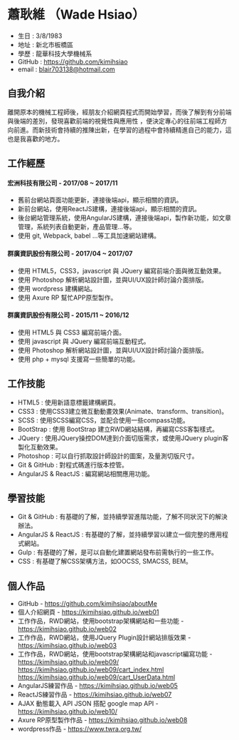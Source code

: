 # 蕭耿維 （Wade Hsiao）

* 生日 : 3/8/1983
* 地址 : 新北市板橋區
* 學歷 : 龍華科技大學機械系
* GitHub : https://github.com/kimihsiao
* email : blair703138@hotmail.com

## 自我介紹

離開原本的機械工程師後，經朋友介紹網頁程式而開始學習，而後了解到有分前端與後端的差別，發現喜歡前端的視覺性與應用性
，便決定專心的往前端工程師方向前進。而新技術會持續的推陳出新，在學習的過程中會持續精進自己的能力，這也是我喜歡的地方。


## 工作經歷

#### 宏洲科技有限公司 - 2017/08 ~ 2017/11

* 舊前台網站頁面功能更新，連接後端api，顯示相關的資訊。
* 新前台網站，使用ReactJS建構，連接後端api，顯示相關的資訊。
* 後台網站管理系統，使用AngularJS建構，連接後端api，製作新功能，如文章管理，系統列表自動更新，產品管理...等。
* 使用 git, Webpack, babel ...等工具加速網站建構。

#### 群廣資訊股份有限公司 - 2017/04 ~ 2017/07

* 使用 HTML5，CSS3，javascript 與 JQuery 編寫前端介面與微互動效果。
* 使用 Photoshop 解析網站設計圖，並與UI/UX設計師討論介面排版。
* 使用 wordpress 建構網站。
* 使用 Axure RP 幫忙APP原型製作。

#### 群廣資訊股份有限公司 - 2015/11 ~ 2016/12

* 使用 HTML5 與 CSS3 編寫前端介面。
* 使用 javascript 與 JQuery 編寫前端互動程式。
* 使用 Photoshop 解析網站設計圖，並與UI/UX設計師討論介面排版。
* 使用 php + mysql 支援寫一些簡單的功能。

## 工作技能

* HTML5 : 使用新語意標籤建構網頁。
* CSS3 : 使用CSS3建立微互動動畫效果(Animate、transform、transition)。
* SCSS : 使用SCSS編寫CSS，並配合使用一些compass功能。
* BootStrap : 使用 BootStrap 建立RWD網站結構，再編寫CSS客製樣式。
* JQuery : 使用JQuery操控DOM達到介面切版需求，或使用JQuery plugin客製化互動效果。
* Photoshop : 可以自行抓取設計師設計的圖案，及量測切版尺寸。
* Git & GitHub : 對程式碼進行版本控管。
* AngularJS & ReactJS : 編寫網站相關應用功能。

## 學習技能

* Git & GitHub : 有基礎的了解，並持續學習進階功能，了解不同狀況下的解決辦法。
* AngularJS & ReactJS : 有基礎的了解，並持續學習以建立一個完整的應用程式網站。
* Gulp : 有基礎的了解，是可以自動化建置網站發布前需執行的一些工作。
* CSS : 有基礎了解CSS架構方法，如OOCSS, SMACSS, BEM。

## 個人作品

* GitHub - https://github.com/kimihsiao/aboutMe
* 個人介紹網頁 - https://kimihsiao.github.io/web01
* 工作作品，RWD網站，使用bootstrap架構網站和一些功能 - https://kimihsiao.github.io/web02
* 工作作品，RWD網站，使用JQuery Plugin設計網站排版效果 - https://kimihsiao.github.io/web03
* 工作作品，RWD網站，使用bootstrap架構網站和javascript編寫功能 - 
  https://kimihsiao.github.io/web09/
  https://kimihsiao.github.io/web09/cart_index.html
  https://kimihsiao.github.io/web09/cart_UserData.html
* AngularJS練習作品 - https://kimihsiao.github.io/web05
* ReactJS練習作品 - https://kimihsiao.github.io/web07
* AJAX 動態載入 API JSON 搭配 google map API - https://kimihsiao.github.io/web10/
* Axure RP原型製作作品 - https://kimihsiao.github.io/web08
* wordpress作品 - https://www.twra.org.tw/
